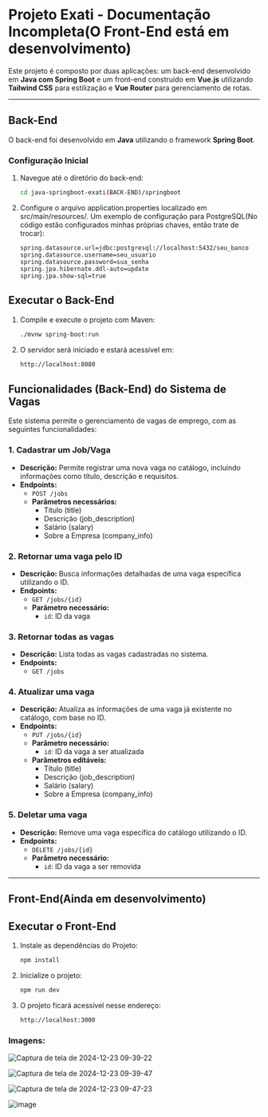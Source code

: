 # **Projeto Exati - Documentação Incompleta(O Front-End está em desenvolvimento)**

Este projeto é composto por duas aplicações: um back-end desenvolvido em **Java com Spring Boot** e um front-end construído em **Vue.js** utilizando **Tailwind CSS** para estilização e **Vue Router** para gerenciamento de rotas.

---

## **Back-End**

O back-end foi desenvolvido em **Java** utilizando o framework **Spring Boot**.

### **Configuração Inicial**
1. Navegue até o diretório do back-end:
   ```bash
   cd java-springboot-exati(BACK-END)/springboot

2. Configure o arquivo application.properties localizado em src/main/resources/. Um exemplo de configuração para PostgreSQL(No código estão configurados minhas próprias chaves, então trate de trocar):

   ```properties
   spring.datasource.url=jdbc:postgresql://localhost:5432/seu_banco
   spring.datasource.username=seu_usuario
   spring.datasource.password=sua_senha
   spring.jpa.hibernate.ddl-auto=update
   spring.jpa.show-sql=true

## **Executar o Back-End**

1. Compile e execute o projeto com Maven:
   ```bash
   ./mvnw spring-boot:run

2. O servidor será iniciado e estará acessível em:
   ```bash
   http://localhost:8080

## Funcionalidades (Back-End) do Sistema de Vagas

Este sistema permite o gerenciamento de vagas de emprego, com as seguintes funcionalidades:

### 1. Cadastrar um Job/Vaga
- **Descrição:** Permite registrar uma nova vaga no catálogo, incluindo informações como título, descrição e requisitos.
- **Endpoints:**
  - `POST /jobs`
  - **Parâmetros necessários:**
    - Título (title)
    - Descrição (job_description)
    - Salário (salary)
    - Sobre a Empresa (company_info)

### 2. Retornar uma vaga pelo ID
- **Descrição:** Busca informações detalhadas de uma vaga específica utilizando o ID.
- **Endpoints:**
  - `GET /jobs/{id}`
  - **Parâmetro necessário:**
    - `id`: ID da vaga

### 3. Retornar todas as vagas
- **Descrição:** Lista todas as vagas cadastradas no sistema.
- **Endpoints:**
  - `GET /jobs`

### 4. Atualizar uma vaga
- **Descrição:** Atualiza as informações de uma vaga já existente no catálogo, com base no ID.
- **Endpoints:**
  - `PUT /jobs/{id}`
  - **Parâmetro necessário:**
    - `id`: ID da vaga a ser atualizada
  - **Parâmetros editáveis:**
    - Título (title)
    - Descrição (job_description)
    - Salário (salary)
    - Sobre a Empresa (company_info)

### 5. Deletar uma vaga
- **Descrição:** Remove uma vaga específica do catálogo utilizando o ID.
- **Endpoints:**
  - `DELETE /jobs/{id}`
  - **Parâmetro necessário:**
    - `id`: ID da vaga a ser removida


---

## **Front-End(Ainda em desenvolvimento)**

## **Executar o Front-End**

1. Instale as dependências do Projeto:
   ```bash
   npm install

2. Inicialize o projeto:
   ```bash
   npm run dev

3. O projeto ficará acessível nesse endereço:
   ```bash
   http://localhost:3000

### Imagens: 
![Captura de tela de 2024-12-23 09-39-22](https://github.com/user-attachments/assets/bfe14155-a047-4a52-9994-0f1dcabe7292)

![Captura de tela de 2024-12-23 09-39-47](https://github.com/user-attachments/assets/7220e997-3689-42ed-af69-034d561bf69f)

![Captura de tela de 2024-12-23 09-47-23](https://github.com/user-attachments/assets/89e291b9-6698-4741-adae-60a3651245c5)

![image](https://github.com/user-attachments/assets/f2ce2b83-22b0-49ce-af76-87ef7c7a06ab)






